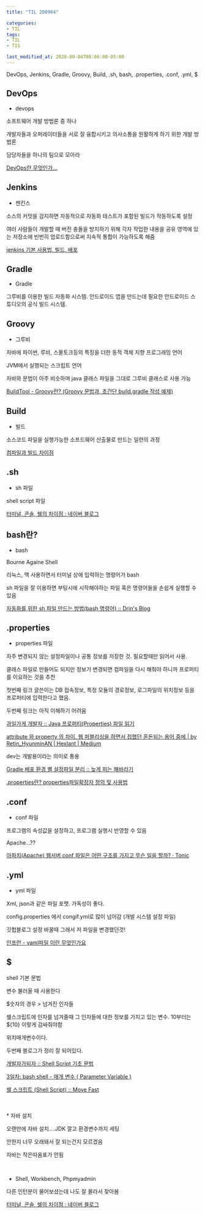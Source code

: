 ```yaml
---
title: "TIL 200904"

categories:
- TIL
tags:
- TIL
- TIS

last_modified_at: 2020-09-04T08:06:00-05:00
---
```

DevOps, Jenkins, Gradle, Groovy, Build, .sh, bash, .properties, .conf, .yml, $

## DevOps

* devops 

소프트웨어 개발 방법론 중 하나

개발자들과 오퍼레이터들을 서로 잘 융합시키고 의사소통을 원활하게 하기 위한 개발 방법론

담당자들을 하나의 팀으로 모아라

[DevOps란 무엇인가…](https://medium.com/@simsimjae/devops%EB%9E%80-%EB%AC%B4%EC%97%87%EC%9D%B8%EA%B0%80-c50f4d86666b)

## Jenkins

* 젠킨스

소스의 커밋을 감지하면 자동적으로 자동화 테스트가 포함된 빌드가 작동하도록 설정

여러 사람들이 개발할 때 버전 충돌을 방지하기 위해 각자 작업한 내용을 공유 영역에 있는 저장소에 빈번히 업로드함으로써 지속적 통합이 가능하도록 해줌

[jenkins 기본 사용법, 빌드, 배포](https://gist.github.com/MinSikMoon/86f6b34ead68cf79cfb5fe6275a2647c)


## Gradle

* Gradle

그루비를 이용한 빌드 자동화 시스템. 안드로이드 앱을 만드는데 필요한 안드로이드 스튜디오의 공식 빌드 시스템.

## Groovy

* 그루비

자바에 파이썬, 루비, 스몰토크등의 특징을 더한 동적 객체 지향 프로그래밍 언어

JVM에서 실행되는 스크립트 언어

자바와 문법이 아주 비슷하며 java 클래스 파일을 그대로 그루비 클래스로 사용 가능

[BuildTool - Groovy란? (Groovy 문법과, 초간단 build.gradle 작성 예제)](https://galid1.tistory.com/647)

## Build

* 빌드

소스코드 파일을 실행가능한 소프드웨어 산출물로 만드는 일련의 과정

[컴파일과 빌드 차이점](https://freezboi.tistory.com/39)

## .sh

* sh 파일

shell script 파일

[터미널, 콘솔, 쉘의 차이점 : 네이버 블로그](http://blog.naver.com/asianchairshot/221383363419)

## bash란?

* bash

Bourne Againe Shell

리눅스, 맥 사용하면서 터미널 상에 입력하는 명령어가 bash

sh 파일을 잘 이용하면 부팅시에 시작해야하는 파일 혹은 명령어들을 손쉽게 실행할 수 있음

[자동화를 위한 sh 파일 만드는 방법(bash 명령어) :: Drin's Blog](https://emfls.tistory.com/entry/%EC%9E%90%EB%8F%99%ED%99%94%EB%A5%BC-%EC%9C%84%ED%95%9C-sh-%ED%8C%8C%EC%9D%BC-%EB%A7%8C%EB%93%9C%EB%8A%94-%EB%B0%A9%EB%B2%95bash-%EB%AA%85%EB%A0%B9%EC%96%B4)

## .properties

* properties 파일

자주 변경되지 않는 설정파일이나 공통 정보를 저장한 것. 필요할때만 읽어서 사용.

클래스 파일로 만들어도 되지만 정보가 변경되면 컴파일을 다시 해줘야 하니까 프로퍼티를 이요하는 것을 추천

첫번째 링크 글쓴이는 DB 접속정보, 특정 모듈의 경로정보, 로그파일의 위치정보 등을 프로퍼티에 입력한다고 했음.

두번째 링크는 아직 이해하기 어려움

[과일가게 개발자 :: Java 프로퍼티(Properties) 파일 읽기](https://fruitdev.tistory.com/109)

[attribute 와 property 의 차이. 웹 퍼블리싱을 하면서 접했던 혼돈되는 용어 중에 | by Retin_HyunminAN | Hexlant | Medium](https://medium.com/hexlant/attribute-%EC%99%80-property-%EC%9D%98-%EC%B0%A8%EC%9D%B4-c6f1c91ba91)

dev는 개발용이라는 의미로 통용

[Gradle 배포 환경 별 설정파일 분리 :: 늦게 피는 해바라기](https://osozaki.tistory.com/14)

[.properties란? properties파일확장자 정의 및 사용법](https://docu94.tistory.com/130)

## .conf

* conf 파일

프로그램의 속성값을 설정하고, 프로그램 실행시 반영할 수 있음

Apache...??

[아파치(Apache) 웹서버 conf 파일은 어떤 구조를 가지고 무슨 일을 할까? · Tonic](https://devlog.jwgo.kr/2019/04/11/about-apache-conf/)

## .yml

* yml 파일

Xml, json과 같은 파일 포맷. 가독성이 좋다.

config.properties 에서 congif.yml로 많이 넘어감 (개발 시스템 설정 파일)

깃헙블로그 설정 바꿀때 그래서 저 파일을 변경했던것!

[인프런 - yaml파일 이란 무엇인가요](https://www.inflearn.com/questions/16184)

## $

shell 기본 문법

변수 불러올 때 사용한다

$숫자의 경우 > 넘겨진 인자들

쉘스크립트에 인자를 넘겨줄때 그 인자들에 대한 정보를 가지고 있는 변수. 10부터는 ${10} 이렇게 감싸줘야함

위치매개변수이다.

두번째 블로그가 정리 잘 되어있다.

[개발자가되자 :: Shell Script 기초 문법](https://w51014.tistory.com/1)

[3일차: bash shell - 매개 변수 ( Parameter Variable )](https://clem.tistory.com/38)

[쉘 스크립트 (Shell Script) :: Move Fast](https://movefast.tistory.com/193)

<br/>
<br/>
* 자바 설치

오랜만에 자바 설치....JDK 깔고 환경변수까지 세팅

안한지 너무 오래돼서 잘 되는건지 모르겠음

자바는 작은따옴표가 안됨

<br/>

* Shell, Workbench, Phpmyadmin

다른 인턴분이 물어보셨는데 나도 잘 몰라서 찾아봄

[터미널, 콘솔, 쉘의 차이점 : 네이버 블로그](http://blog.naver.com/asianchairshot/221383363419)

